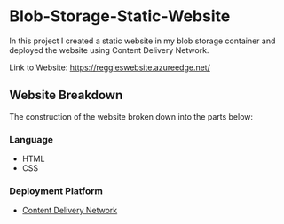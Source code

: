 # Blob-Storage-Static-Website
In this project I created a static website in my blob storage container and deployed the website using Content Delivery Network.

Link to Website: https://reggieswebsite.azureedge.net/


## Website Breakdown

The construction of the website broken down into the parts below:

### Language 

- HTML 
- CSS


### Deployment Platform

- [Content Delivery Network](https://azure.microsoft.com/en-us/services/cdn/)

